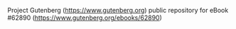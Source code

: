 Project Gutenberg (https://www.gutenberg.org) public repository for eBook #62890 (https://www.gutenberg.org/ebooks/62890)
